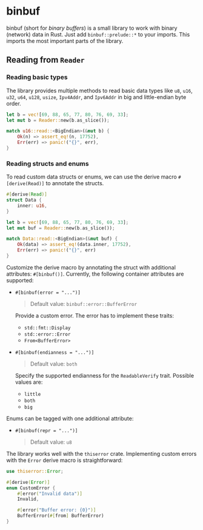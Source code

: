 # binbuf

binbuf (short for *binary buffers*) is a small library to work with binary (network) data in Rust. Just add
`binbuf::prelude::*` to your imports. This imports the most important parts of the library.

## Reading from `Reader`

### Reading basic types

The library provides multiple methods to read basic data types like `u8`, `u16`, `u32`, `u64`, `u128`, `usize`,
`Ipv4Addr`, and `Ipv6Addr` in big and little-endian byte order.

```rust
let b = vec![69, 88, 65, 77, 80, 76, 69, 33];
let mut b = Reader::new(b.as_slice());

match u16::read::<BigEndian>(&mut b) {
    Ok(n) => assert_eq!(n, 17752),
    Err(err) => panic!("{}", err),
}
```

### Reading structs and enums

To read custom data structs or enums, we can use the derive macro `#[derive(Read)]` to annotate the structs.

```rust
#[derive(Read)]
struct Data {
    inner: u16,
}

let b = vec![69, 88, 65, 77, 80, 76, 69, 33];
let mut buf = Reader::new(b.as_slice());

match Data::read::<BigEndian>(&mut buf) {
    Ok(data) => assert_eq!(data.inner, 17752),
    Err(err) => panic!("{}", err)
}
```

Customize the derive macro by annotating the struct with additional attributes: `#[binbuf()]`. Currently, the following
container attributes are supported:

- `#[binbuf(error = "...")]`

  > Default value: `binbuf::error::BufferError`

  Provide a custom error. The error has to implement these traits:

  - `std::fmt::Display`
  - `std::error::Error`
  - `From<BufferError>`

- `#[binbuf(endianness = "...")]`

  > Default value: `both`

  Specify the supported endianness for the `ReadableVerify` trait. Possible values are:

  - `little`
  - `both`
  - `big`

Enums can be tagged with one additional attribute:

- `#[binbuf(repr = "...")]`

  > Default value: `u8`

The library works well with the `thiserror` crate. Implementing custom errors with the `Error` derive macro is
straightforward:

```rust
use thiserror::Error;

#[derive(Error)]
enum CustomError {
    #[error("Invalid data")]
    Invalid,

    #[error("Buffer error: {0}")]
    BufferError(#[from] BufferError)
}
```
